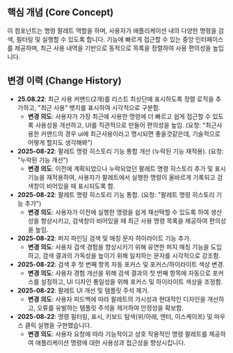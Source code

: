 ## 핵심 개념 (Core Concept)
이 컴포넌트는 명령 팔레트 역할을 하며, 사용자가 애플리케이션 내의 다양한 명령을 검색, 필터링 및 실행할 수 있도록 합니다. 기능에 빠르게 접근할 수 있는 중앙 인터페이스를 제공하며, 최근 사용 내역을 기반으로 동적으로 목록을 정렬하여 사용 편의성을 높입니다.

## 변경 이력 (Change History)
- **25.08.22**: 최근 사용 커맨드(2개)를 리스트 최상단에 표시하도록 정렬 로직을 추가하고, "최근 사용" 뱃지를 표시하여 시각적으로 구분함.
  - **변경 의도**: 사용자가 가장 최근에 사용한 명령에 더 빠르고 쉽게 접근할 수 있도록 사용성을 개선하고, UI를 직관적으로 만들어 편의성을 높임. (요청: "최근사용한 커맨드의 경우 ui에 최근사용이라고 명시되면 좋을것같은데, 기술적으로 어떻게 할지도 생각해봐")
- **2025-08-22**: 팔레트 명령 히스토리 기능 통합 개선 (누락된 기능 재적용). (요청: "누락된 기능 개선")
  - **변경 의도**: 이전에 계획되었으나 누락되었던 팔레트 명령 히스토리 추가 및 표시 기능을 재적용하여, 사용자가 팔레트에서 실행한 명령이 올바르게 기록되고 검색창이 비어있을 때 표시되도록 함.
- **2025-08-22**: 팔레트 명령 히스토리 기능 통합. (요청: "팔레트 명령 히스토리 기능 추가")
  - **변경 의도**: 사용자가 이전에 실행한 명령을 쉽게 재선택할 수 있도록 하여 생산성을 향상시키고, 검색창이 비어있을 때 최근 사용 명령 목록을 제공하여 편의성을 높임.
- **2025-08-22**: 퍼지 파인딩 검색 및 매칭 문자 하이라이트 기능 추가.
  - **변경 의도**: 사용자 검색 경험을 향상시키기 위해 유연한 퍼지 매칭 기능을 도입하고, 검색 결과의 가독성을 높이기 위해 일치하는 문자를 시각적으로 강조함.
- **2025-08-22**: 검색 후 첫 번째 항목 자동 포커스 및 포커스/하이라이트 색상 변경.
  - **변경 의도**: 사용자 경험 개선을 위해 검색 결과의 첫 번째 항목에 자동으로 포커스를 설정하고, UI 디자인 통일성을 위해 포커스 및 하이라이트 색상을 조정함.
- **2025-08-22**: 팔레트 UI 개선 및 템플릿 주석 제거.
  - **변경 의도**: 사용자 피드백에 따라 팔레트의 가시성과 현대적인 디자인을 개선하고, 오류를 유발하는 템플릿 주석을 제거하여 안정성을 확보함.
- **2025-08-22**: 명령 필터링, 표시, 키보드 탐색(위/아래, 엔터, 이스케이프) 및 마우스 클릭 실행을 구현했습니다.
  - **변경 의도**: 사용자 요청에 따라 기능적이고 상호 작용적인 명령 팔레트를 제공하여 애플리케이션 명령에 대한 사용성과 접근성을 향상시킵니다.